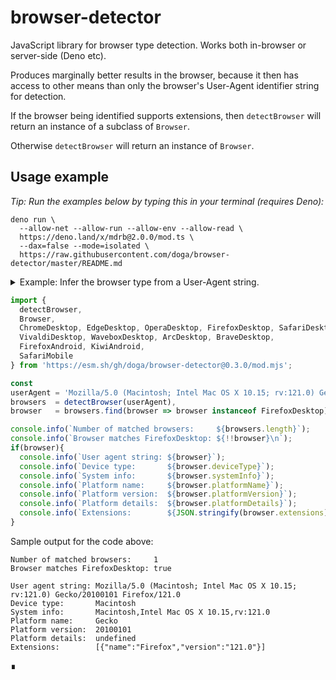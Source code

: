 # browser-detector

JavaScript library for browser type detection. Works both in-browser or server-side (Deno etc).

Produces marginally better results in the browser, because it then has access to other means than only the browser's User-Agent identifier string for detection.

If the browser being identified supports extensions, then `detectBrowser` will return an instance of a subclass of `Browser`.

Otherwise `detectBrowser` will return an instance of `Browser`.

## Usage example

_Tip: Run the examples below by typing this in your terminal (requires Deno):_

```shell
deno run \
  --allow-net --allow-run --allow-env --allow-read \
  https://deno.land/x/mdrb@2.0.0/mod.ts \
  --dax=false --mode=isolated \
  https://raw.githubusercontent.com/doga/browser-detector/master/README.md
```

<details data-mdrb>
<summary>Example: Infer the browser type from a User-Agent string.</summary>

<pre>
description = '''
Running this example is safe, it will not read or write anything to your filesystem.
'''
</pre>
</details>

```javascript
import {
  detectBrowser,
  Browser, 
  ChromeDesktop, EdgeDesktop, OperaDesktop, FirefoxDesktop, SafariDesktop,
  VivaldiDesktop, WaveboxDesktop, ArcDesktop, BraveDesktop,
  FirefoxAndroid, KiwiAndroid,
  SafariMobile
} from 'https://esm.sh/gh/doga/browser-detector@0.3.0/mod.mjs';

const
userAgent = 'Mozilla/5.0 (Macintosh; Intel Mac OS X 10.15; rv:121.0) Gecko/20100101 Firefox/121.0',
browsers  = detectBrowser(userAgent),
browser   = browsers.find(browser => browser instanceof FirefoxDesktop);

console.info(`Number of matched browsers:     ${browsers.length}`);
console.info(`Browser matches FirefoxDesktop: ${!!browser}\n`);
if(browser){
  console.info(`User agent string: ${browser}`);
  console.info(`Device type:       ${browser.deviceType}`);
  console.info(`System info:       ${browser.systemInfo}`);
  console.info(`Platform name:     ${browser.platformName}`);
  console.info(`Platform version:  ${browser.platformVersion}`);
  console.info(`Platform details:  ${browser.platformDetails}`);
  console.info(`Extensions:        ${JSON.stringify(browser.extensions)}`);
}
```

Sample output for the code above:

```text
Number of matched browsers:     1
Browser matches FirefoxDesktop: true

User agent string: Mozilla/5.0 (Macintosh; Intel Mac OS X 10.15; rv:121.0) Gecko/20100101 Firefox/121.0
Device type:       Macintosh
System info:       Macintosh,Intel Mac OS X 10.15,rv:121.0
Platform name:     Gecko
Platform version:  20100101
Platform details:  undefined
Extensions:        [{"name":"Firefox","version":"121.0"}]
```

∎
